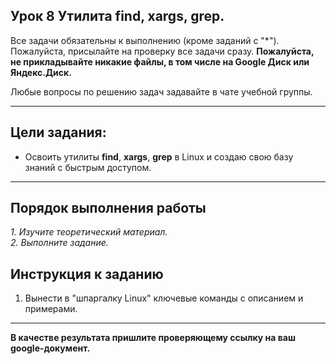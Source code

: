 ## Урок 8 Утилита find, xargs, grep.

Все задачи обязательны к выполнению (кроме заданий с "\*"). Пожалуйста, присылайте на проверку все задачи сразу.
**Пожалуйста, не прикладывайте никакие файлы, в том числе на Google Диск или Яндекс.Диск.**

Любые вопросы по решению задач задавайте в чате учебной группы.

---

## Цели задания:

- Освоить утилиты **find**, **xargs**, **grep** в Linux и создаю свою базу знаний с быстрым доступом.

---

## Порядок выполнения работы

_1. Изучите теоретический материал._ <br/>
_2. Выполните задание._ <br/>

## Инструкция к заданию

1. Вынести в "шпаргалку Linux" ключевые команды с описанием и примерами.
  
---

**В качестве результата пришлите проверяющему ссылку на ваш google-документ.**
